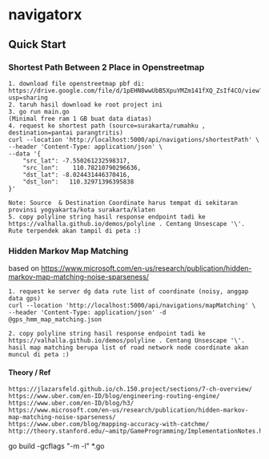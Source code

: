 # navigatorx


## Quick Start
### Shortest Path Between 2 Place in Openstreetmap
```
1. download file openstreetmap pbf di: https://drive.google.com/file/d/1pEHN8wwUbB5XpuYMZm141fXQ_ZsIf4CO/view?usp=sharing
2. taruh hasil download ke root project ini
3. go run main.go
(Minimal free ram 1 GB buat data diatas)
4. request ke shortest path (source=surakarta/rumahku , destination=pantai parangtritis)
curl --location 'http://localhost:5000/api/navigations/shortestPath' \
--header 'Content-Type: application/json' \
--data '{
    "src_lat": -7.550261232598317,
    "src_lon":    110.78210790296636, 
    "dst_lat": -8.024431446370416,
    "dst_lon":   110.32971396395838
}'

Note: Source  & Destination Coordinate harus tempat di sekitaran provinsi yogyakarta/kota surakarta/klaten
5. copy polyline string hasil response endpoint tadi ke https://valhalla.github.io/demos/polyline . Centang Unsescape '\'. Rute terpendek akan tampil di peta :) 
```

### Hidden Markov Map Matching 
based on https://www.microsoft.com/en-us/research/publication/hidden-markov-map-matching-noise-sparseness/
```
1. request ke server dg data rute list of coordinate (noisy, anggap data gps)
curl --location 'http://localhost:5000/api/navigations/mapMatching' \
--header 'Content-Type: application/json' -d @gps_hmm_map_matching.json

2. copy polyline string hasil response endpoint tadi ke https://valhalla.github.io/demos/polyline . Centang Unsescape '\'. hasil map matching berupa list of road network node coordinate akan muncul di peta :)
```


#### Theory / Ref
```
https://jlazarsfeld.github.io/ch.150.project/sections/7-ch-overview/
https://www.uber.com/en-ID/blog/engineering-routing-engine/
https://www.uber.com/en-ID/blog/h3/
https://www.microsoft.com/en-us/research/publication/hidden-markov-map-matching-noise-sparseness/
https://www.uber.com/blog/mapping-accuracy-with-catchme/
http://theory.stanford.edu/~amitp/GameProgramming/ImplementationNotes.html
```


go build -gcflags "-m -l" *.go
